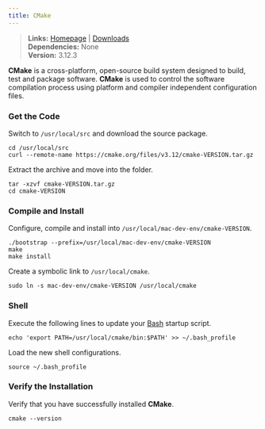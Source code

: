 ```yaml
---
title: CMake
---
```


> **Links:** [Homepage](http://www.cmake.org/) | [Downloads](http://www.cmake.org/cmake/resources/software.html)  
> **Dependencies:** None  
> **Version:** <span id="version">3.12.3</span>

**CMake** is a cross-platform, open-source build system designed to build, test and package software. **CMake** is used to control the software compilation process using platform and compiler independent configuration files.


### Get the Code

Switch to `/usr/local/src` and download the source package.

	cd /usr/local/src
	curl --remote-name https://cmake.org/files/v3.12/cmake-VERSION.tar.gz

Extract the archive and move into the folder.

	tar -xzvf cmake-VERSION.tar.gz
	cd cmake-VERSION


### Compile and Install

Configure, compile and install into `/usr/local/mac-dev-env/cmake-VERSION`.

	./bootstrap --prefix=/usr/local/mac-dev-env/cmake-VERSION
	make
	make install

Create a symbolic link to `/usr/local/cmake`.

	sudo ln -s mac-dev-env/cmake-VERSION /usr/local/cmake


### Shell

Execute the following lines to update your [Bash](http://en.wikipedia.org/wiki/Bash_%28Unix_shell%29) startup script.

	echo 'export PATH=/usr/local/cmake/bin:$PATH' >> ~/.bash_profile

Load the new shell configurations.

	source ~/.bash_profile


### Verify the Installation

Verify that you have successfully installed **CMake**.

	cmake --version
